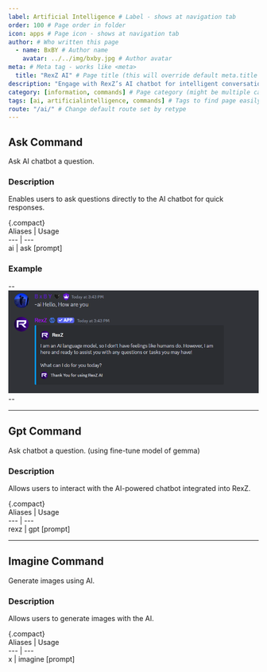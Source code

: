 ```yaml
---
label: Artificial Intelligence # Label - shows at navigation tab
order: 100 # Page order in folder
icon: apps # Page icon - shows at navigation tab
author: # Who written this page
  - name: BxBY # Author name
    avatar: ../../img/bxby.jpg # Author avatar
meta: # Meta tag - works like <meta>
  title: "RexZ AI" # Page title (this will override default meta.title set in config)
description: "Engage with RexZ’s AI chatbot for intelligent conversations, assistance, and interactive fun. Enhance your server’s experience with a smart and responsive AI that’s always ready to help!" # Page description
category: [information, commands] # Page category (might be multiple categories - [category1, category2])
tags: [ai, artificialintelligence, commands] # Tags to find page easily with search
route: "/ai/" # Change default route set by retype
---
```


## Ask Command  
Ask AI chatbot a question.  

### Description  
Enables users to ask questions directly to the AI chatbot for quick responses.  

{.compact}  
Aliases  | Usage  
---      | ---  
ai       | ask [prompt] 

### Example  
--![](../../img/Commands/AI/ask.png)--  

---

## Gpt Command  
Ask chatbot a question. (using fine-tune model of gemma)  

### Description  
Allows users to interact with the AI-powered chatbot integrated into RexZ.  

{.compact}  
Aliases  | Usage  
---      | ---  
rexz     | gpt [prompt]

---

## Imagine Command  
Generate images using AI. 

### Description  
Allows users to generate images with the AI. 

{.compact}  
Aliases  | Usage  
---      | ---  
x     | imagine [prompt]